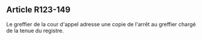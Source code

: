 Article R123-149
----
Le greffier de la cour d'appel adresse une copie de l'arrêt au greffier chargé
de la tenue du registre.
